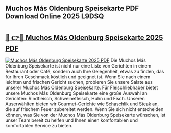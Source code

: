 ## Muchos Más Oldenburg Speisekarte PDF Download Online 2025 L9DSQ

# <h2><a href="http://gccy69m.nevu.top/?p=Muchos+M%c3%a1s+Oldenburg+Speisekarte">🔗 👉🔴 Muchos Más Oldenburg Speisekarte 2025 PDF</a></h2>

[![Muchos Más Oldenburg Speisekarte 2025 PDF](https://i.imgur.com/dBaPXMq.png)](http://gccy69m.nevu.top/?p=Muchos+M%c3%a1s+Oldenburg+Speisekarte)
Die Muchos Más Oldenburg Speisekarte ist nicht nur eine Liste von Gerichten in einem Restaurant oder Café, sondern auch Ihre Gelegenheit, etwas zu finden, das für Ihren Geschmack köstlich und geeignet ist. Wenn Sie nach einem leichten und frischen Gericht suchen, probieren Sie unsere Salate aus unserer Muchos Más Oldenburg Speisekarte. Für Fleischliebhaber bietet unsere Muchos Más Oldenburg Speisekarte eine große Auswahl an Gerichten: Rindfleisch, Schweinefleisch, Huhn und Fisch. Unseren Auserwählten bieten wir Gourmet-Gerichte wie Schaschlik und Steak an, die auf frischem Feuer zubereitet werden. Wenn Sie sich nicht entscheiden können, was Sie von der Muchos Más Oldenburg Speisekarte wünschen, ist unser Team bereit zu helfen und Ihnen einen komfortablen und komfortablen Service zu bieten.
